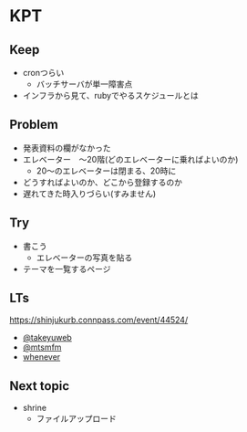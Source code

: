 # KPT

## Keep

- cronつらい
  - バッチサーバが単一障害点
- インフラから見て、rubyでやるスケジュールとは

## Problem

- 発表資料の欄がなかった
- エレベーター　〜20階(どのエレベーターに乗ればよいのか)
  - 20〜のエレベーターは閉まる、20時に
- どうすればよいのか、どこから登録するのか
- 遅れてきた時入りづらい(すみません)

## Try

- 書こう
  - エレベーターの写真を貼る
- テーマを一覧するページ

## LTs

<https://shinjukurb.connpass.com/event/44524/>

- [@takeyuweb](https://speakerdeck.com/takeyuweb/rubyde-amazon-cloudwatch-events-ding-qi-ziyobuwoshu-keruyatuzuo-tutahua)
- [@mtsmfm](https://speakerdeck.com/mtsmfm/resque-scheduler)
- [whenever](https://gist.github.com/treby/78a1c6bf9c145970ea8f1e4af2cbc73d)

## Next topic

- shrine
  - ファイルアップロード

